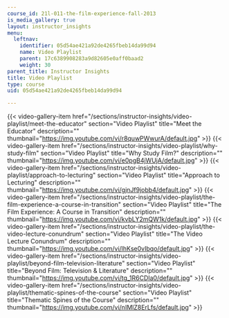 ```yaml
---
course_id: 21l-011-the-film-experience-fall-2013
is_media_gallery: true
layout: instructor_insights
menu:
  leftnav:
    identifier: 05d54ae421a92de4265fbeb14da99d94
    name: Video Playlist
    parent: 17c6389908283a9d82605e0aff0baad2
    weight: 30
parent_title: Instructor Insights
title: Video Playlist
type: course
uid: 05d54ae421a92de4265fbeb14da99d94

---
```

{{< video-gallery-item href="/sections/instructor-insights/video-playlist/meet-the-educator" section="Video Playlist" title="Meet the Educator" description="" thumbnail="https://img.youtube.com/vi/r8quwPWwurA/default.jpg" >}} {{< video-gallery-item href="/sections/instructor-insights/video-playlist/why-study-film" section="Video Playlist" title="Why Study Film?" description="" thumbnail="https://img.youtube.com/vi/e0pgB4jWUjA/default.jpg" >}} {{< video-gallery-item href="/sections/instructor-insights/video-playlist/approach-to-lecturing" section="Video Playlist" title="Approach to Lecturing" description="" thumbnail="https://img.youtube.com/vi/gjnJf9jobb4/default.jpg" >}} {{< video-gallery-item href="/sections/instructor-insights/video-playlist/the-film-experience-a-course-in-transition" section="Video Playlist" title="The Film Experience: A Course in Transition" description="" thumbnail="https://img.youtube.com/vi/kvbLY2mQW1k/default.jpg" >}} {{< video-gallery-item href="/sections/instructor-insights/video-playlist/the-video-lecture-conundrum" section="Video Playlist" title="The Video Lecture Conundrum" description="" thumbnail="https://img.youtube.com/vi/lhKse0vIbqo/default.jpg" >}} {{< video-gallery-item href="/sections/instructor-insights/video-playlist/beyond-film-television-literature" section="Video Playlist" title="Beyond Film: Television & Literature" description="" thumbnail="https://img.youtube.com/vi/tg_1R6CDIa0/default.jpg" >}} {{< video-gallery-item href="/sections/instructor-insights/video-playlist/thematic-spines-of-the-course" section="Video Playlist" title="Thematic Spines of the Course" description="" thumbnail="https://img.youtube.com/vi/nIMlZ8ErLfs/default.jpg" >}}